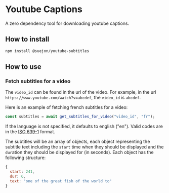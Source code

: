 # Youtube Captions

A zero dependency tool for downloading youtube captions.

## How to install

```bash
npm install @suejon/youtube-subtitles
```

## How to use

### Fetch subtitles for a video

The `video_id` can be found in the url of the video. For example, in the url `https://www.youtube.com/watch?v=abcdef`, the `video_id` is `abcdef`.

Here is an example of fetching french subtitles for a video:

```javascript
const subtitles = await get_subtitles_for_video("video_id", "fr");
```

If the language is not specified, it defaults to english ("en"). Valid codes are in the [ISO 639-1](https://en.wikipedia.org/wiki/List_of_ISO_639-1_codes) format.

The subtitles will be an array of objects, each object representing the subtitle text including the `start` time when they should be displayed and the `dur`ation they should be displayed for (in seconds). Each object has the following structure:

```javascript
{
  start: 241,
  dur: 6,
  text: "one of the great fish of the world to"
}
```
